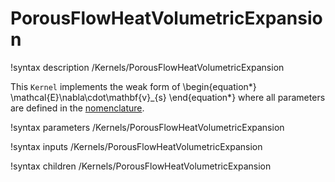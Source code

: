 # PorousFlowHeatVolumetricExpansion

!syntax description /Kernels/PorousFlowHeatVolumetricExpansion

This `Kernel` implements the weak form of
\begin{equation*}
  \mathcal{E}\nabla\cdot\mathbf{v}_{s}
\end{equation*}
where all parameters are defined in the [nomenclature](/nomenclature.md).

!syntax parameters /Kernels/PorousFlowHeatVolumetricExpansion

!syntax inputs /Kernels/PorousFlowHeatVolumetricExpansion

!syntax children /Kernels/PorousFlowHeatVolumetricExpansion
